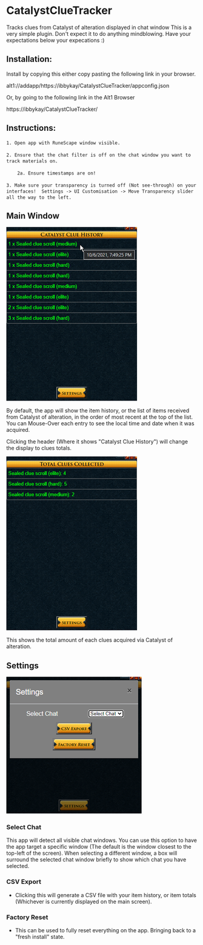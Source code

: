 # CatalystClueTracker
Tracks clues from Catalyst of alteration displayed in chat window
This is a very simple plugin. Don't expect it to do anything mindblowing. 
Have your expectations below your expecations :) 
## Installation:

Install by copying this either copy pasting the following link in your browser.

alt1://addapp/https://ibbykay/CatalystClueTracker/appconfig.json

Or, by going to the following link in the Alt1 Browser

https://ibbykay/CatalystClueTracker/

## Instructions:

    1. Open app with RuneScape window visible.

    2. Ensure that the chat filter is off on the chat window you want to track materials on.

        2a. Ensure timestamps are on!

    3. Make sure your transparency is turned off (Not see-through) on your interfaces!  Settings -> UI Customisation -> Move Transparency slider all the way to the left.

## Main Window

![menu](/readme-assets/ClueHistory.png)

By default, the app will show the item history, or the list of items received from Catalyst of alteration, in the order of most recent at the top of the list. You can Mouse-Over each entry to see the local time and date when it was acquired.

Clicking the header (Where it shows "Catalyst Clue History") will change the display to clues totals.

![menu](/readme-assets/ClueTotals.png)

This shows the total amount of each clues acquired via Catalyst of alteration.

## Settings

![menu](/readme-assets/menu.png)

### Select Chat

This app will detect all visible chat windows. You can use this option to have the app target a specific window (The default is the window closest to the top-left of the screen). When selecting a different window, a box will surround the selected chat window briefly to show which chat you have selected.

### CSV Export

- Clicking this will generate a CSV file with your item history, or item totals (Whichever is currently displayed on the main screen).

### Factory Reset

- This can be used to fully reset everything on the app. Bringing back to a "fresh install" state.
